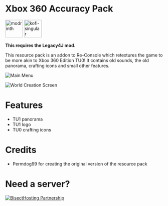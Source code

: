 # Xbox 360 Accuracy Pack
[<img alt="modrinth" height="56" src="https://cdn.jsdelivr.net/npm/@intergrav/devins-badges@3/assets/cozy/available/modrinth_vector.svg">](https://modrinth.com/modpack/legacy-minecraft) [<img alt="kofi-singular" height="56" src="https://cdn.jsdelivr.net/npm/@intergrav/devins-badges@3/assets/cozy/donate/kofi-singular_vector.svg">](https://ko-fi.com/omoso)

**This requires the Legacy4J mod.**


This resource pack is an addon to Re-Console which retextures the game to be more akin to Xbox 360 Edition TU0! It contains old sounds, the old panorama, crafting icons and small other features.

![Main Menu](https://cdn.modrinth.com/data/cached_images/e18f14782158485c7b8a9790a2d0de3dc8fdeffd_0.webp)

![World Creation Screen](https://cdn.modrinth.com/data/cached_images/01d593e709979cc7d44ab49b3ee30892155e3c55_0.webp)

# Features
- TU1 panorama
- TU1 logo
- TU0 crafting icons

# Credits
- Permdog99 for creating the original version of the resource pack

# Need a server?
[![BisectHosting Partnership](https://cdn.modrinth.com/data/cached_images/3d811a958c28645cf1007ccc3d90cb282921bf7f.webp)](https://bh.naomieow.xyz/raamviot50)
